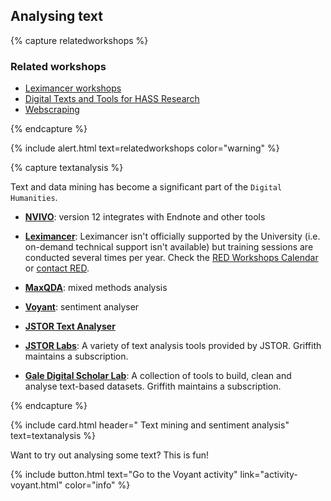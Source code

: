 ## Analysing text

{% capture relatedworkshops %}

### Related workshops

- [Leximancer workshops](https://app.secure.griffith.edu.au/events/search?sdata=leximancer)
- [Digital Texts and Tools for HASS Research](https://app.secure.griffith.edu.au/events/search?sdata=HASS)
- [Webscraping](https://app.secure.griffith.edu.au/events/search?sdata=scraping)

{% endcapture %}

{% include alert.html text=relatedworkshops color="warning" %}

{% capture textanalysis %}

Text and data mining has become a significant part of the `Digital Humanities`.

- **[NVIVO](https://www.griffith.edu.au/student-computing/available-software)**: version 12 integrates with Endnote and other tools

- **[Leximancer](https://www.griffith.edu.au/student-computing/available-software)**: Leximancer isn't officially supported by the University (i.e. on-demand technical support isn't available) but training sessions are conducted several times per year. Check the [RED Workshops Calendar](https://app.secure.griffith.edu.au/events/category/researcher-education-and-development) or [contact RED](mailto:red@griffith.edu.au).

- **[MaxQDA](https://www.maxqda.com/)**: mixed methods analysis

- **[Voyant](http://voyant-tools.org)**: sentiment analyser

- **[JSTOR Text Analyser](https://www.jstor.org/analyze/)**

- **[JSTOR Labs](http://labs.jstor.org.libraryproxy.griffith.edu.au/)**: A variety of text analysis tools provided by JSTOR. Griffith maintains a subscription. 

- **[Gale Digital Scholar Lab](http://libraryproxy.griffith.edu.au/login?url=https://infotrac.gale.com/itweb/griffith?db=DSLAB)**: A collection of tools to build, clean and analyse text-based datasets. Griffith maintains a subscription.

{% endcapture %}

{% include card.html header="<i class='fas fa-paragraph'></i> Text mining and sentiment analysis" text=textanalysis %}

Want to try out analysing some text? This is fun!

{% include button.html text="Go to the Voyant activity" link="activity-voyant.html" color="info" %}
